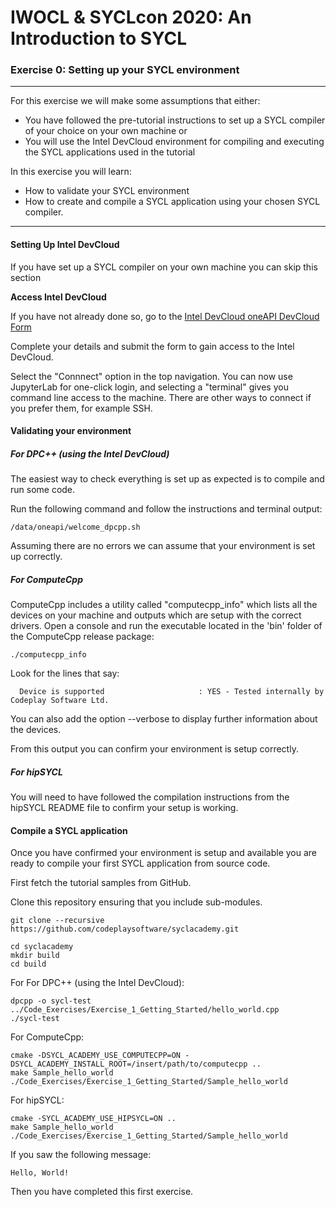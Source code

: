 # IWOCL & SYCLcon 2020: An Introduction to SYCL

### Exercise 0: Setting up your SYCL environment

---

For this exercise we will make some assumptions that either:

* You have followed the pre-tutorial instructions to set up a SYCL compiler of your choice on your own machine
or
* You will use the Intel DevCloud environment for compiling and executing the SYCL applications used in the tutorial

In this exercise you will learn:
* How to validate your SYCL environment
* How to create and compile a SYCL application using your chosen SYCL compiler.

---

#### Setting Up Intel DevCloud

If you have set up a SYCL compiler on your own machine you can skip this section

**Access Intel DevCloud**

If you have not already done so, go to the 
[Intel DevCloud oneAPI DevCloud Form](https://intelsoftwaresites.secure.force.com/devcloud/oneapi)

Complete your details and submit the form to gain access to the Intel DevCloud.

Select the "Connnect" option in the top navigation.
You can now use JupyterLab for one-click login, and selecting a "terminal" gives you command line access to the machine.
There are other ways to connect if you prefer them, for example SSH.

#### Validating your environment

##### For DPC++ (using the Intel DevCloud)

The easiest way to check everything is set up as expected is to compile and run some code.

Run the following command and follow the instructions and terminal output:

```
/data/oneapi/welcome_dpcpp.sh
```

Assuming there are no errors we can assume that your environment is set up correctly.

##### For ComputeCpp

ComputeCpp includes a utility called "computecpp_info" which lists all the devices on your machine and outputs which are setup with the correct drivers. 
Open a console and run the executable located in the 'bin' folder of the ComputeCpp release package:

```
./computecpp_info
```

Look for the lines that say:
```
  Device is supported                     : YES - Tested internally by Codeplay Software Ltd.
```

You can also add the option --verbose to display further information about the devices.

From this output you can confirm your environment is setup correctly.

##### For hipSYCL

You will need to have followed the compilation instructions from the hipSYCL README file to confirm your setup is working.


#### Compile a SYCL application

Once you have confirmed your environment is setup and available you are ready to compile your first SYCL application from source code.

First fetch the tutorial samples from GitHub.

Clone this repository ensuring that you include sub-modules.

```
git clone --recursive https://github.com/codeplaysoftware/syclacademy.git
```

```
cd syclacademy
mkdir build
cd build
```

For For DPC++ (using the Intel DevCloud):

```
dpcpp -o sycl-test ../Code_Exercises/Exercise_1_Getting_Started/hello_world.cpp
./sycl-test
```

For ComputeCpp:
```
cmake -DSYCL_ACADEMY_USE_COMPUTECPP=ON -DSYCL_ACADEMY_INSTALL_ROOT=/insert/path/to/computecpp ..
make Sample_hello_world
./Code_Exercises/Exercise_1_Getting_Started/Sample_hello_world
```

For hipSYCL:
```
cmake -SYCL_ACADEMY_USE_HIPSYCL=ON ..
make Sample_hello_world
./Code_Exercises/Exercise_1_Getting_Started/Sample_hello_world
```

If you saw the following message:

```
Hello, World!
```

Then you have completed this first exercise.